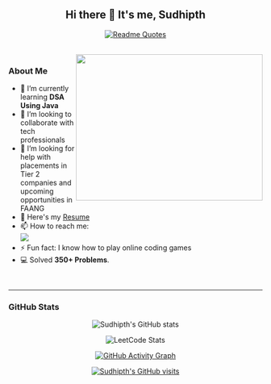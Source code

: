 <div align="center">

## Hi there 👋 It's me, Sudhipth

[![Readme Quotes](https://quotes-github-readme.vercel.app/api?theme=nord&type=horizontal&quote=The%20only%20way%20to%20do%20great%20work%20is%20to%20love%20what%20you%20do.&author=Steve%20Jobs)](https://github.com/piyushsuthar/github-readme-quotes)

</div>


<br/>

<img align="right" width="370" height="290" src="https://i.pinimg.com/originals/47/f0/34/47f0342cec72b800463bf003eac1257e.gif">

### About Me
- 🌱 I’m currently learning **DSA Using Java**
- 👯 I’m looking to collaborate with tech professionals
- 🤔 I’m looking for help with placements in Tier 2 companies and upcoming opportunities in FAANG
- 🔭 Here's my [Resume]()
- 📫 How to reach me:  
  [<img src="https://img.shields.io/badge/LinkedIn-0077B5?style=for-the-badge&logo=linkedin&logoColor=white" />](https://www.linkedin.com/in/sudhipth/)
- ⚡ Fun fact: I know how to play online coding games  
- 💻 Solved **350+ Problems**.

<br/>

---

### GitHub Stats
<p align="center">
  <img src="https://github-readme-stats.vercel.app/api?username=Sudhipth&theme=dark&show_icons=true&hide=issues,contribs" alt="Sudhipth's GitHub stats" />
</p>

<p align="center">
  <img src="https://leetcard.jacoblin.cool/Sudhipth?theme=dark&font=Marcellus&ext=activity" alt="LeetCode Stats" />
</p>

<p align="center">
  <a href="https://github.com/ashutosh00710/github-readme-activity-graph">
    <img src="https://github-readme-activity-graph.vercel.app/graph?username=Sudhipth&bg_color=000000&color=fdfcfd&line=ffffff&point=938585&area=true&hide_border=true" alt="GitHub Activity Graph" />
  </a>
</p>

<p align="center">
  <a href="https://github.com/Sudhipth" target="_blank">
    <img alt="Sudhipth's GitHub visits" src="https://badges.pufler.dev/visits/Sudhipth/Sudhipth?logo=GitHub&label=visits&color=success&logoColor=white&style=flat-square&t=${new Date().getTime()}"/>
  </a>
</p>
